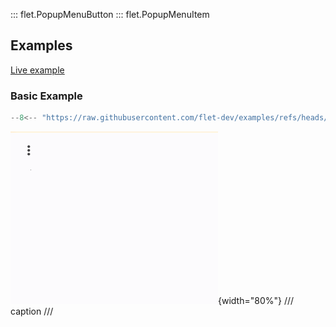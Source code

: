 ::: flet.PopupMenuButton
::: flet.PopupMenuItem

## Examples

[Live example](https://flet-controls-gallery.fly.dev/buttons/popupmenubutton)

### Basic Example

```python
--8<-- "https://raw.githubusercontent.com/flet-dev/examples/refs/heads/v1-docs/python/controls/popup-menu-button/basic.py"
```

![basic](https://raw.githubusercontent.com/flet-dev/examples/v1-docs/python/controls/popup-menu-button/media/basic.gif){width="80%"}
/// caption
///

